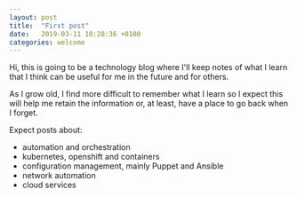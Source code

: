 ```yaml
---
layout: post
title:  "First post"
date:   2019-03-11 10:28:36 +0100
categories: welcome
---
```

Hi, this is going to be a technology blog where I'll keep notes of what I learn that I think can be useful for me in the future and for others.

As I grow old, I find more difficult to remember what I learn so I expect this will help me retain the information or, at least, have a place to go back when I forget.

Expect posts about:

  * automation and orchestration
  * kubernetes, openshift and containers
  * configuration management, mainly Puppet and Ansible
  * network automation
  * cloud services
